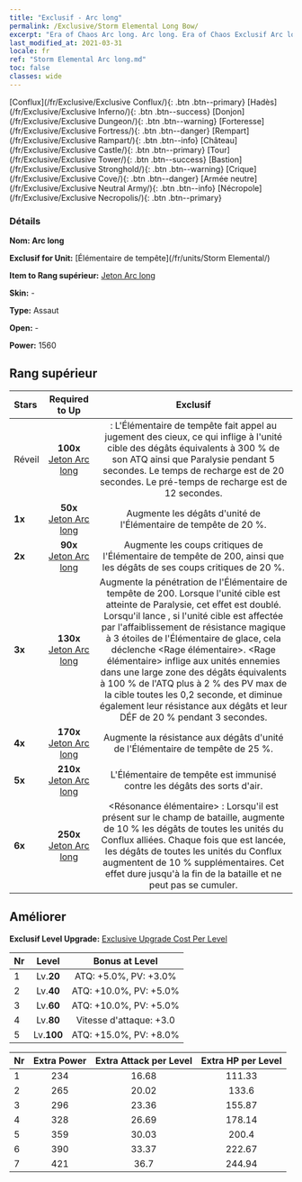 ```yaml
---
title: "Exclusif - Arc long"
permalink: /Exclusive/Storm Elemental Long Bow/
excerpt: "Era of Chaos Arc long. Arc long. Era of Chaos Exclusif Arc long. Élémentaire de tempête Exclusif."
last_modified_at: 2021-03-31
locale: fr
ref: "Storm Elemental Arc long.md"
toc: false
classes: wide
---
```

 [Conflux](/fr/Exclusive/Exclusive Conflux/){: .btn .btn--primary} [Hadès](/fr/Exclusive/Exclusive Inferno/){: .btn .btn--success} [Donjon](/fr/Exclusive/Exclusive Dungeon/){: .btn .btn--warning} [Forteresse](/fr/Exclusive/Exclusive Fortress/){: .btn .btn--danger} [Rempart](/fr/Exclusive/Exclusive Rampart/){: .btn .btn--info} [Château](/fr/Exclusive/Exclusive Castle/){: .btn .btn--primary} [Tour](/fr/Exclusive/Exclusive Tower/){: .btn .btn--success} [Bastion](/fr/Exclusive/Exclusive Stronghold/){: .btn .btn--warning} [Crique](/fr/Exclusive/Exclusive Cove/){: .btn .btn--danger} [Armée neutre](/fr/Exclusive/Exclusive Neutral Army/){: .btn .btn--info} [Nécropole](/fr/Exclusive/Exclusive Necropolis/){: .btn .btn--primary} 

### Détails
 **Nom: Arc long** 

 **Exclusif for Unit:** [Élémentaire de tempête](/fr/units/Storm Elemental/) 

 **Item to Rang supérieur:** [Jeton Arc long](/fr/Items/con_914/)

 **Skin:** -

 **Type:** Assaut

 **Open:** -

 **Power:** 1560

## Rang supérieur

  |     Stars    |  Required to Up | Exclusif |
  |:-------------|:---------------:|:---------------:|
  |  Réveil  | **100x** [Jeton Arc long](/fr/Items/con_914/) | <Force de la nature> : L'Élémentaire de tempête fait appel au jugement des cieux, ce qui inflige à l'unité cible des dégâts équivalents à 300 % de son ATQ ainsi que Paralysie pendant 5 secondes. Le temps de recharge est de 20 secondes. Le pré-temps de recharge est de 12 secondes. |
  | **1x** <i class="fas fa-star"/> | **50x** [Jeton Arc long](/fr/Items/con_914/) | Augmente les dégâts d'unité de l'Élémentaire de tempête de 20 %. |
  | **2x** <i class="fas fa-star"/> | **90x** [Jeton Arc long](/fr/Items/con_914/) | Augmente les coups critiques de l'Élémentaire de tempête de 200, ainsi que les dégâts de ses coups critiques de 20 %. |
  | **3x** <i class="fas fa-star"/> | **130x** [Jeton Arc long](/fr/Items/con_914/) | Augmente la pénétration de l'Élémentaire de tempête de 200. Lorsque l'unité cible est atteinte de Paralysie, cet effet est doublé. Lorsqu'il lance <Force de la nature>, si l'unité cible est affectée par l'affaiblissement de résistance magique à 3 étoiles de l'Élémentaire de glace, cela déclenche <Rage élémentaire>. <Rage élémentaire> inflige aux unités ennemies dans une large zone des dégâts équivalents à 100 % de l'ATQ plus à 2 % des PV max de la cible toutes les 0,2 seconde, et diminue également leur résistance aux dégâts et leur DÉF de 20 % pendant 3 secondes. |
  | **4x** <i class="fas fa-star"/> | **170x** [Jeton Arc long](/fr/Items/con_914/) | Augmente la résistance aux dégâts d'unité de l'Élémentaire de tempête de 25 %. |
  | **5x** <i class="fas fa-star"/> | **210x** [Jeton Arc long](/fr/Items/con_914/) | L'Élémentaire de tempête est immunisé contre les dégâts des sorts d'air. |
  | **6x** <i class="fas fa-star"/> | **250x** [Jeton Arc long](/fr/Items/con_914/) | <Résonance élémentaire> : Lorsqu'il est présent sur le champ de bataille, augmente de 10 % les dégâts de toutes les unités du Conflux alliées. Chaque fois que <Force de la nature> est lancée, les dégâts de toutes les unités du Conflux augmentent de 10 % supplémentaires. Cet effet dure jusqu'à la fin de la bataille et ne peut pas se cumuler. |


## Améliorer
 **Exclusif Level Upgrade:** [Exclusive Upgrade Cost Per Level](/Exclusive/ExclusiveUpgradeCostPerLevel/)

  |  Nr  |   Level  | Bonus at Level |
  |:-----|:--------:|:--------------:|
  | 1 | Lv.**20** | ATQ: +5.0%, PV: +3.0% |
  | 2 | Lv.**40** | ATQ: +10.0%, PV: +5.0% |
  | 3 | Lv.**60** | ATQ: +10.0%, PV: +5.0% |
  | 4 | Lv.**80** | Vitesse d'attaque: +3.0 |
  | 5 | Lv.**100** | ATQ: +15.0%, PV: +8.0% |


  |  Nr  |  Extra Power | Extra Attack per Level | Extra HP per Level |
  |:-----|:--------:|:--------:|:--------:|
  | 1 | 234 | 16.68 | 111.33 |
  | 2 | 265 | 20.02 | 133.6 |
  | 3 | 296 | 23.36 | 155.87 |
  | 4 | 328 | 26.69 | 178.14 |
  | 5 | 359 | 30.03 | 200.4 |
  | 6 | 390 | 33.37 | 222.67 |
  | 7 | 421 | 36.7 | 244.94 |


